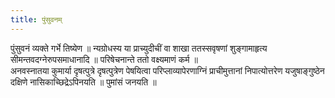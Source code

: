 ```yaml
---
title: पुंसुवनम्
---
```


पुंसुवनं व्यक्ते गर्भे तिष्येण ॥ न्यग्रोधस्य या प्राच्युदीचीं वा शाखा ततस्सवृषणां शुङ्गामाहृत्य सीमन्तवदग्नेरुपसमाधानादि ॥ परिषेचनान्ते ततो वक्ष्यमाणं कर्म ॥  
अनवस्नातया कुमार्या दृषत्पुत्रे दृषत्पुत्रेण पेषयित्वा परिप्लाव्यापेरणाग्निं प्राचीमुत्तानां निपात्योत्तरेण यजुषाङ्गुष्ठेन दक्षिणे नासिकाच्छिद्रेऽपिनयति ॥
पुमांसं जनयति ॥
